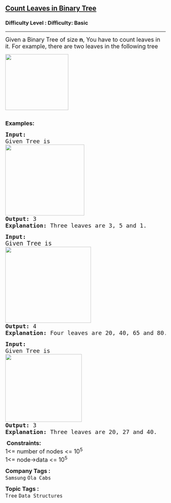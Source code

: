 <h2><a href="https://www.geeksforgeeks.org/problems/count-leaves-in-binary-tree/1?page=2&difficulty=Basic&sortBy=submissions">Count Leaves in Binary Tree</a></h2><h3>Difficulty Level : Difficulty: Basic</h3><hr><div class="problems_problem_content__Xm_eO"><p><span style="font-size: 18px;">Given a Binary Tree of size <strong>n</strong>, You have to count leaves in it. For example, there are two leaves in the following&nbsp;tree</span></p>
<p><span style="font-size: 18px;"><img src="https://media.geeksforgeeks.org/img-practice/prod/addEditProblem/700145/Web/Other/blobid0_1752144188.webp" width="198" height="175"></span><br>&nbsp;</p>
<p><span style="font-size: 18px;"><strong>Examples:</strong></span></p>
<pre><span style="font-size: 18px;"><strong style="font-size: 18px;">Input:</strong><span style="font-size: 18px;">
Given Tree is &nbsp;<br><img src="https://media.geeksforgeeks.org/img-practice/prod/addEditProblem/700145/Web/Other/blobid1_1752145258.webp" width="248" height="222">
</span><strong style="font-size: 18px;">Output: </strong><span style="font-size: 18px;">3
</span><strong style="font-size: 18px;">Explanation: </strong><span style="font-size: 18px;">Three leaves are 3, 5 and 1.<br></span></span></pre>
<pre><span style="font-size: 18px;"><strong style="font-size: 18px;">Input:<br></strong><span style="font-size: 14pt;">Given Tree is</span><strong style="font-size: 18px;"><br></strong><span style="font-size: 18px;"><img src="https://media.geeksforgeeks.org/img-practice/prod/addEditProblem/700145/Web/Other/blobid2_1752145320.webp" width="269" height="238"><br></span><strong style="font-size: 18px;">Output: </strong><span style="font-size: 18px;">4
</span><strong style="font-size: 18px;">Explanation:</strong><span style="font-size: 18px;"> Four leaves are 20, 40, 65 and 80.<br></span></span></pre>
<pre><span style="font-size: 18px;"><strong style="font-size: 18px;">Input:</strong><span style="font-size: 18px;">
Given Tree is &nbsp;<br><img src="https://media.geeksforgeeks.org/img-practice/prod/addEditProblem/700145/Web/Other/blobid3_1752145371.webp" width="240" height="212"><br></span><strong style="font-size: 18px;">Output: </strong><span style="font-size: 18px;">3
</span><strong style="font-size: 18px;">Explanation: </strong><span style="font-size: 18px;">Three leaves are 20, 27 and 40.</span></span></pre>
<p>&nbsp;<span style="font-size: 18px;"><strong>Constraints:</strong><br>1&lt;= number of nodes &lt;= 10<sup>5<br></sup></span><span style="font-size: 18px;">1&lt;= node-&gt;data &lt;= 10<sup>5</sup></span></p></div><p><span style=font-size:18px><strong>Company Tags : </strong><br><code>Samsung</code>&nbsp;<code>Ola Cabs</code>&nbsp;<br><p><span style=font-size:18px><strong>Topic Tags : </strong><br><code>Tree</code>&nbsp;<code>Data Structures</code>&nbsp;